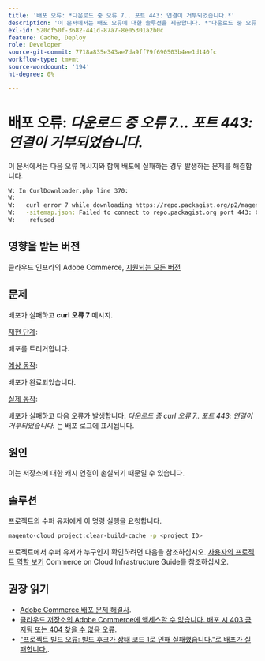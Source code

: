 ```yaml
---
title: '배포 오류: *다운로드 중 오류 7.. 포트 443: 연결이 거부되었습니다.*'
description: '이 문서에서는 배포 오류에 대한 솔루션을 제공합니다. *"다운로드 중 오류 7... 포트 443: 연결이 거부되었습니다."*.'
exl-id: 520cf50f-3682-441d-87a7-8e05301a2b0c
feature: Cache, Deploy
role: Developer
source-git-commit: 7718a835e343ae7da9ff79f690503b4ee1d140fc
workflow-type: tm+mt
source-wordcount: '194'
ht-degree: 0%

---
```


# 배포 오류: *다운로드 중 오류 7... 포트 443: 연결이 거부되었습니다.*

이 문서에서는 다음 오류 메시지와 함께 배포에 실패하는 경우 발생하는 문제를 해결합니다.

```bash
W: In CurlDownloader.php line 370:
W:
W:   curl error 7 while downloading https://repo.packagist.org/p2/magento/module
W:   -sitemap.json: Failed to connect to repo.packagist.org port 443: Connection
W:    refused
```

## 영향을 받는 버전

클라우드 인프라의 Adobe Commerce, [지원되는 모든 버전](https://www.adobe.com/content/dam/cc/en/legal/terms/enterprise/pdfs/Adobe-Commerce-Software-Lifecycle-Policy.pdf)

## 문제

배포가 실패하고 **curl 오류 7** 메시지.

<u>재현 단계</u>:

배포를 트리거합니다.

<u>예상 동작</u>:

배포가 완료되었습니다.

<u>실제 동작</u>:

배포가 실패하고 다음 오류가 발생합니다. *다운로드 중 curl 오류 7.. 포트 443: 연결이 거부되었습니다.* 는 배포 로그에 표시됩니다.

## 원인

이는 저장소에 대한 캐시 연결이 손실되기 때문일 수 있습니다.

## 솔루션

프로젝트의 수퍼 유저에게 이 명령 실행을 요청합니다.

```bash
magento-cloud project:clear-build-cache -p <project ID>
```

프로젝트에서 수퍼 유저가 누구인지 확인하려면 다음을 참조하십시오. [사용자의 프로젝트 역할 보기](/docs/commerce-cloud-service/user-guide/project/user-access.html?lang=en#view-a-user’s-project-role) Commerce on Cloud Infrastructure Guide를 참조하십시오.

## 권장 읽기

* [Adobe Commerce 배포 문제 해결사](/docs/commerce-knowledge-base/kb/troubleshooting/deployment/magento-deployment-troubleshooter.html).
* [클라우드 저장소의 Adobe Commerce에 액세스할 수 없습니다. 배포 시 403 금지됨 또는 404 찾을 수 없음 오류](/docs/commerce-knowledge-base/kb/troubleshooting/deployment/magento-commerce-cloud-repo-could-not-be-accessed-403-forbidden-or-404-not-found-error-when-deploying.html).
* [&quot;프로젝트 빌드 오류: 빌드 후크가 상태 코드 1로 인해 실패했습니다.&quot;로 배포가 실패합니다.](/docs/commerce-knowledge-base/kb/troubleshooting/deployment/deployment-fails-with-error-building-project-the-build-hook-failed-with-status-code-1.html).
